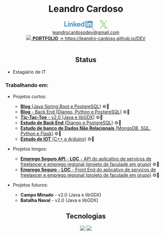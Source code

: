 <div align="center">

  <h1>Leandro Cardoso</h1>

  <a href="https://www.linkedin.com/in/leandro-cardoso-992529266" target="_blank">
    <img src="./svg/social/linkedin.svg" width="90"/>
  </a>
  &emsp;
  <a href="https://x.com/LeandroCDev" target="_blank">
    <img src="./svg/social/x.svg" width="25"/>
  </a>
  <br>
  <a href="mailto:leandrocardosodev@gmail.com">
    leandrocardosodev@gmail.com
  </a>
  <br>
  <a href="https://leandrocardoso.dev" target="_blank">
    <!-- TODO: add PORTFOLIO: leandrocardoso.dev -->
  </a>
  <a href="https://leandro-cardoso.github.io/DEV" target="_blank">
    <img src="https://leandro-cardoso.github.io/DEV/assets/images/favicon.png" width="30"/>
    <b>PORTFOLIO</b> -> https://leandro-cardoso.github.io/DEV
  </a>
</div>
&nbsp;

<div align="center">

  <h2>Status</h2>

</div>

* Estagiário de IT

### Trabalhando em:

* Projetos curtos:
  * [**Blog** (Java Spring Boot e PostgreSQL)](https://github.com/Leandro-Cardoso/dev.leandrocardoso.blog) ⚙️🔨
  * [**Blog** - Back End (Django, Python e PostgreSQL)](https://github.com/Leandro-Cardoso/Univassouras-Blog) ⚙️🔨
  * [**Tic-Tac-Toe** - v2.0 (Java e libGDX)](https://github.com/Leandro-Cardoso/Tic-Tac-Toe-v2.0)  ⚙️🔨
  * [**Estudo de Back End** (Django e PostgreSQL)](https://github.com/Leandro-Cardoso/Univassouras-BackEnd) ⚙️🔨
  * [**Estudo de banco de Dados Não Relacionais** (MongoDB, SQL, Python e Flask)](https://github.com/Leandro-Cardoso/Vassouras-Banco-de-Dados-Nao-Relacionais) ⚙️🔨
  * [**Estudo de IOT** (C++ e Arduino)](https://github.com/Leandro-Cardoso/Univassouras-IOT) ⚙️🔨

* Projetos longos:
  * [**Emprego Seguro API** - **LOC** - API do aplicativo de serviços de freelancer e emprego regional (projeto de faculade em grupo)](https://github.com/Leandro-Cardoso/Emprego-Seguro-api) ⚙️🔨
  * [**Emprego Seguro** - **LOC** - Front End do aplicativo de serviços de freelancer e emprego regional (projeto de faculade em grupo)](https://github.com/Leandro-Cardoso/Emprego-Seguro) ⚙️🔨

* Projetos futuros:
  * **Campo Minado** - v2.0 (Java e libGDX)
  * **Batalha Naval** - v2.0 (Java e libGDX)

<div align="center">
  
  <h2>Tecnologias</h2>

  <img src="https://github-readme-stats.vercel.app/api/top-langs/?username=Leandro-Cardoso&custom_title=Top%20used%20technologies&langs_count=10&title_color=0f0&text_color=c9d1d9&bg_color=0d1117&hide_border=true&layout=compact"/>

  <img src="https://github-readme-stats.vercel.app/api?username=Leandro-Cardoso&hide_title=true&card_width=300&show_icons=true&include_all_commits=true&count_private=true&text_bold=false&ring_color=0f0&text_color=c9d1d9&icon_color=0f0&bg_color=0d1117&hide_border=true"/>

<div>
